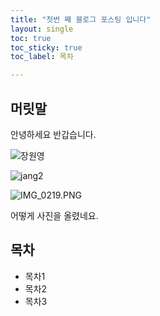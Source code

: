 ```yaml
---
title: "첫번 째 블로그 포스팅 입니다"
layout: single
toc: true
toc_sticky: true
toc_label: 목차

---
```


## 머릿말

안녕하세요 반갑습니다.

![장원영](C:\github\teddynote.github.io\images\2023-09-26-first\장원영.jpg)





![jang2](C:\github\teddynote.github.io\images\2023-09-26-first\jang2.jpg)



![IMG_0219.PNG](C:\github\teddynote.github.io\images\2023-09-26-first\IMG_0219.PNG.png)

어떻게 사진을 올렸네요.





## 목차

- 목차1
- 목차2
- 목차3
